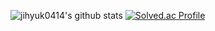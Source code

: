 ![jihyuk0414's github stats](https://github-readme-stats.vercel.app/api?username=jihyuk0414&show_icons=true&theme=tokyonight)
[![Solved.ac Profile](http://mazassumnida.wtf/api/v2/generate_badge?boj=dealon25)](https://solved.ac/dealon25/)
